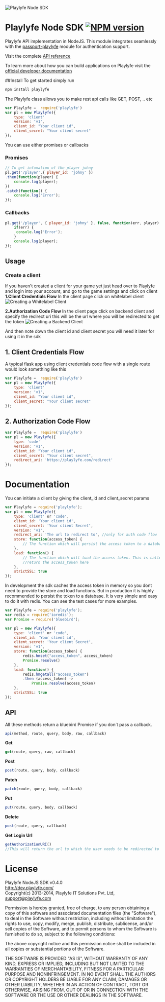 ![Playlyfe Node SDK](./images/pl-node-sdk.png "Playlyfe Node SDK")

Playlyfe Node SDK [![NPM version](https://badge.fury.io/js/playlyfe-node-sdk.svg)](http://badge.fury.io/js/playlyfe-node-sdk)
=================

Playlyfe API implementation in NodeJS. This module integrates seamlessly with the [passport-playlyfe](https://github.com/playlyfe/passport-playlyfe) module for authentication support.

Visit the complete [API reference](http://dev.playlyfe.com/docs/api)

To learn more about how you can build applications on Playlyfe visit the [official developer documentation](http://dev.playlyfe.com)

##Install
To get started simply run

```sh
npm install playlyfe
```

The Playlyfe class allows you to make rest api calls like GET, POST, .. etc
```js
var Playlyfe =  require('playlyfe')
var pl = new Playlyfe({
    type: 'client'
    version: 'v1',
    client_id: "Your client id",
    client_secret: "Your client secret"
});
```
You can use either promises or callbacks

### Promises
```js
// To get infomation of the player johny
pl.get('/player',{ player_id: 'johny' }) 
.then(function(player) {
    console.log(player);
})
.catch(function() {
    console.log('Error');
});
```
### Callbacks
```js
pl.get('/player', { player_id: 'johny' }, false, function(err, player) {
    if(err) {
     console.log('Error');
    }
    console.log(player);
});
```

## Usage
### Create a client
  If you haven't created a client for your game yet just head over to [Playlyfe](http://playlyfe.com) and login into your account, and go to the game settings and click on client
  **1.Client Credentials Flow**
    In the client page click on whitelabel client
    ![Creating a Whitelabel Client](./images/client.png "Creating a Whitelabel Client")

  **2.Authorization Code Flow**
    In the client page click on backend client and specify the redirect uri this will be the url where you will be redirected to get the token
    ![Creating a Backend Client](./images/auth.png "Creating a Backend Client")

And then note down the client id and client secret you will need it later for using it in the sdk

## 1. Client Credentials Flow
A typical flask app using client credentials code flow with a single route would look something like this
```js
var Playlyfe =  require('playlyfe')
var pl = new Playlyfe({
    type: 'client'
    version: 'v1',
    client_id: "Your client id",
    client_secret: "Your client secret"
});
```
## 2. Authorization Code Flow
```js
var Playlyfe =  require('playlyfe')
var pl = new Playlyfe({
    type: 'code'
    version: 'v1',
    client_id: "Your client id",
    client_secret: "Your client secret",
    redirect_uri: 'https://playlyfe.com/redirect'
});
```

# Documentation
You can initiate a client by giving the client_id and client_secret params
```js
var Playlyfe = require('playlyfe');
var pl = new Playlyfe({
    type: 'client' or 'code',
    client_id: 'Your client id',
    client_secret: 'Your client Secret',
    version: 'v1',
    redirect_uri: 'The url to redirect to', //only for auth code flow
    store: function(access_token) {
        // The function which will persist the access token to a database. You have to persist the token to a database if you want the access token to remain the same in every request
    }, 
    load: function() {
        // The function which will load the access token. This is called internally by the sdk on every request so the the access token can be persisted between requests
        //return the access_token here
    }, 
    strictSSL: true
});
```

In development the sdk caches the access token in memory so you dont need to provide the store and load functions. But in production it is highly recommended to persist the token to a database. It is very simple and easy to do it with redis. You can see the test cases for more examples.

```js
var Playlyfe = require('playlyfe');
var redis = require('ioredis');
var Promise = require('bluebird');

var pl = new Playlyfe({
    type: 'client' or 'code',
    client_id: 'Your client id',
    client_secret: 'Your client Secret',
    version: 'v1',
    store: function(access_token) {
        redis.hmset("access_token", access_token)
        Promise.resolve()
    }, 
    load: function() {
        redis.hmgetall("access_token")
        .then (access_token) ->
            Promise.resolve(access_token)
    }, 
    strictSSL: true
});
```

## API
All these methods return a bluebird Promise if you don't pass a callback.

```js
api(method, route, query, body, raw, callback)
```
**Get**
```js
get(route, query, raw, callback)
```
**Post**
```js
post(route, query, body, callback)
```
**Patch**
```js
patch(route, query, body, callback)
```
**Put**
```js
put(route, query, body, callback)
```
**Delete**
```js
post(route, query, callback)
```
**Get Login Url**
```js
getAuthorizationURI()
//This will return the url to which the user needs to be redirected to login.
```

License
=======
Playlyfe NodeJS SDK v0.4.0  
http://dev.playlyfe.com/  
Copyright(c) 2013-2014, Playlyfe IT Solutions Pvt. Ltd, support@playlyfe.com  

Permission is hereby granted, free of charge, to any person obtaining a copy
of this software and associated documentation files (the "Software"), to deal
in the Software without restriction, including without limitation the rights
to use, copy, modify, merge, publish, distribute, sublicense, and/or sell
copies of the Software, and to permit persons to whom the Software is
furnished to do so, subject to the following conditions:

The above copyright notice and this permission notice shall be included in
all copies or substantial portions of the Software.

THE SOFTWARE IS PROVIDED "AS IS", WITHOUT WARRANTY OF ANY KIND, EXPRESS OR
IMPLIED, INCLUDING BUT NOT LIMITED TO THE WARRANTIES OF MERCHANTABILITY,
FITNESS FOR A PARTICULAR PURPOSE AND NONINFRINGEMENT. IN NO EVENT SHALL THE
AUTHORS OR COPYRIGHT HOLDERS BE LIABLE FOR ANY CLAIM, DAMAGES OR OTHER
LIABILITY, WHETHER IN AN ACTION OF CONTRACT, TORT OR OTHERWISE, ARISING FROM,
OUT OF OR IN CONNECTION WITH THE SOFTWARE OR THE USE OR OTHER DEALINGS IN
THE SOFTWARE.
